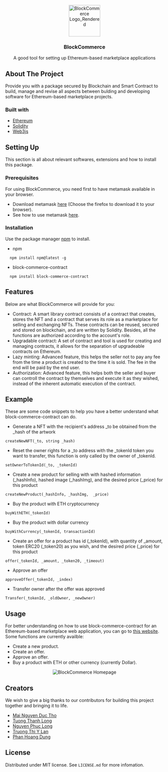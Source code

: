 <div id="top"></div>
</br>
<div align="center">
  <img src="https://i.ibb.co/xHDbBM5/Block-Commerce-Logo-Rendered.png" alt="BlockCommerce Logo_Rendered" width="100" height = "100">
  <h3>BlockCommerce</h3>
	<p>A good tool for setting up Ethereum-based marketplace applications</p>
</div>

<!-- ABOUT THE PROJECT -->
## About The Project
Provide you with a package secured by Blockchain and Smart Contract to build, manage and revise all aspects between bulding and developing software for Ethereum-based marketplace projects.

### Built with
* [Ethereum](https://ethereum.org/en/)
* [Solidity](https://docs.soliditylang.org/en/v0.8.10/)
* [Web3js](https://web3js.readthedocs.io/en/v1.5.2/)
<!-- <p align="right">(<a href="#top">back to top</a>)</p> -->

## Setting Up
This section is all about relevant softwares, extensions and how to install this package.
### Prerequisites
For using BlockCommerce, you need first to have metamask available in your browser.
</br>
- Download metamask [here](https://metamask.io/download.html) (Choose the firefox to download it to your browser).
- See how to use metamask [here](https://metamask.io/faqs.html).
### Installation
Use the package manager [npm](https://docs.npmjs.com/) to install.
- npm
```
  npm install npm@latest -g
```
- block-commerce-contract
```
  npm install block-commerce-contract
```

<!-- FEATURES -->
## Features
Below are what BlockCommerce will provide for you:
- Contract: A smart library contract consists of a contract that creates, stores the NFT and a contract that serves its role as a marketplace for selling and exchanging NFTs. These contracts can be reused, secured and stored on blockchain, and are written by Solidity. Besides, all the functions are authorized according to the account's role. 
- Upgradable contract: A set of contract and tool is used for creating and managing contracts, it allows for the separation of upgradeable contracts on Ethereum.
- Lazy minting: Advanced feature, this helps the seller not to pay any fee from the time a product is created to the time it is sold. The fee in the end will be paid by the end user.
- Authorization: Advanced feature, this helps both the seller and buyer can controll the contract by themselves and execute it as they wished, instead of the inherent automatic execution of the contract.

<!-- Example -->
## Example
These are some code snippets to help you have a better understand what block-commerce-contract can do.
- Generate a NFT with the recipient's address _to be obtained from the _hash of the artwork
```
createNewNFT(_to, string _hash)
```
- Reset the owner rights for a _to address with the _tokenId token you want to transfer, this function is only called by the owner of _tokenId.
```
setOwnerToTokenId(_to, _tokenId)
```
- Create a new product for selling with with hashed information (_hashInfo), hashed image (_hashImg), and the desired price (_price) for this product
```
createNewProduct(_hashInfo, _hashImg,  _price)
```
- Buy the product with ETH cryptocurrency
```
buyWithETH(_tokenId)
```
- Buy the product with dollar currency
```
buyWithCurrency(_tokenId, transactionId)
```
- Create an offer for a product has id (_tokenId), with quantity of _amount, token ERC20 (_token20) as you wish, and the desired price (_price) for this product
```
offer(_tokenId, _amount, _token20, _timeout)
```
- Approve an offer
```
approveOffer(_tokenId, _index)
```
- Transfer owner after the offer was approved
```
Transfer(_tokenId, _oldOwner, _newOwner)
```
<!-- Usage -->
## Usage
For better understanding on how to use block-commerce-contract for an Ethereum-based marketplace web application, you can go to [this website](https://peaceful-stonebraker-76bb1c.netlify.app/).
Some functions are currently availble:
- Create a new product.
- Create an offer.
- Approve an offer.
- Buy a product with ETH or other currency (currently Dollar).

<div align="center">
	<img src="https://i.ibb.co/6rZL0j9/Block-Commerce-Logo-homepage.png" alt="BlockCommerce Homepage" border="0">
</div>


<!-- Contributors -->
## Creators
We wish to give a big thanks to our contributors for building this project together and bringing it to life.
- [Mai Nguyen Duc Tho](https://github.com/Thomg102)
- [Tuong Thanh Long](https://github.com/longtuongthanh)
- [Nguyen Phuc Long](https://github.com/Sportaholic-21)
- [Truong Thi Y Lan](https://github.com/ylantt)
- [Phan Hoang Dung](https://github.com/PhanHoangDung)

<!-- LICENSE -->
## License
Distributed under MIT license. See `LICENSE.md` for more infomation.
